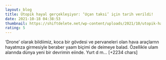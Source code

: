 ```yaml
--- 
layout: blog
title: Ütopik hayal gerçekleşiyor: ‘Uçan taksi’ için tarih verildi!
date: 2021-10-18 04:38:53
thumbnail: https://shiftdelete.net/wp-content/uploads/2021/10/utopik-hayal-gerceklesiyor-ucan-taksi-icin-tarih-verildi-2.jpg
rating: 5
---
```

‘Drone’ olarak bildiimiz, koca bir gövdesi ve pervaneleri olan hava araçlarnn hayatmza girmesiyle beraber yaam biçimi de deimeye balad. Özellikle ulam alannda dünya yeni bir devrimin eiinde. Yurt d m… [+2234 chars]